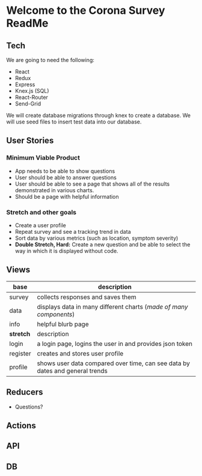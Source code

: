 # Welcome to the Corona Survey ReadMe

## Tech

We are going to need the following:

* React
* Redux
* Express
* Knex.js (SQL)
* React-Router
* Send-Grid

We will create database migrations through knex to create a database. We will use seed files to insert test data into our database.

## User Stories

### Minimum Viable Product

* App needs to be able to show questions
* User should be able to answer questions
* User should be able to see a page that shows all of the results demonstrated in various charts.
* Should be a page with helpful information 

### Stretch and other goals

* Create a user profile
* Repeat survey and see a tracking trend in data
* Sort data by various metrics (such as location, symptom severity)
* **Double Stretch, Hard:** Create a new question and be able to select the way in which it is displayed without code.

## Views 

**base** | description
---|---
survey | collects responses and saves them
data | displays data in many different charts (*made of many components*)
info | helpful blurb page
**stretch** | description
login | a login page, logins the user in and provides json token
register | creates and stores user profile
profile | shows user data compared over time, can see data by dates and general trends

## Reducers

- Questions?

## Actions



## API

## DB

##
